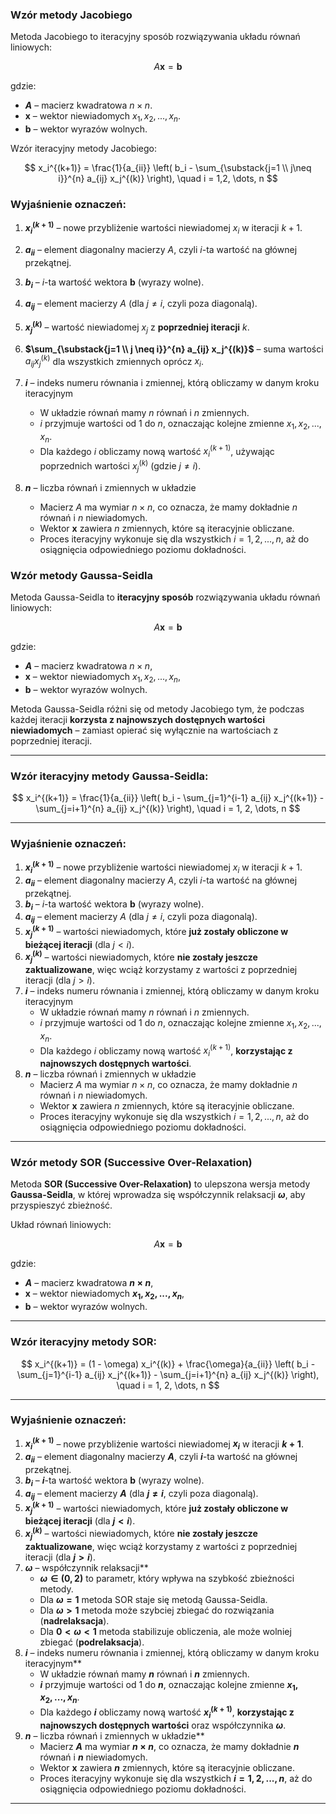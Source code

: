  
### **Wzór metody Jacobiego**
Metoda Jacobiego to iteracyjny sposób rozwiązywania układu równań liniowych:

$$
A \mathbf{x} = \mathbf{b}
$$

gdzie:
- **$A$** – macierz kwadratowa $n \times n$.
- **$\mathbf{x}$** – wektor niewiadomych $x_1, x_2, ..., x_n$.
- **$\mathbf{b}$** – wektor wyrazów wolnych.

Wzór iteracyjny metody Jacobiego:

$$
x_i^{(k+1)} = \frac{1}{a_{ii}} \left( b_i - \sum_{\substack{j=1 \\ j\neq i}}^{n} a_{ij} x_j^{(k)} \right), \quad i = 1,2, \dots, n
$$

### **Wyjaśnienie oznaczeń:**
1. **$x_i^{(k+1)}$** – nowe przybliżenie wartości niewiadomej $x_i$ w iteracji $k+1$.


2. **$a_{ii}$** – element diagonalny macierzy $A$, czyli $i$-ta wartość na głównej przekątnej.  
3. **$b_i$** – $i$-ta wartość wektora $\mathbf{b}$ (wyrazy wolne).  
4. **$a_{ij}$** – element macierzy $A$ (dla $j \neq i$, czyli poza diagonalą).  
5. **$x_j^{(k)}$** – wartość niewiadomej $x_j$ z **poprzedniej iteracji** $k$.  
6. **$\sum_{\substack{j=1 \\ j \neq i}}^{n} a_{ij} x_j^{(k)}$** – suma wartości $a_{ij} x_j^{(k)}$ dla wszystkich zmiennych oprócz $x_i$.  
7. **$i$** – indeks numeru równania i zmiennej, którą obliczamy w danym kroku iteracyjnym  
   - W układzie równań mamy $n$ równań i $n$ zmiennych.  
   - $i$ przyjmuje wartości od 1 do $n$, oznaczając kolejne zmienne $x_1, x_2, ..., x_n$.  
   - Dla każdego $i$ obliczamy nową wartość $x_i^{(k+1)}$, używając poprzednich wartości $x_j^{(k)}$ (gdzie $j \neq i$).  
8. **$n$** – liczba równań i zmiennych w układzie  
   - Macierz $A$ ma wymiar $n \times n$, co oznacza, że mamy dokładnie $n$ równań i $n$ niewiadomych.  
   - Wektor $\mathbf{x}$ zawiera $n$ zmiennych, które są iteracyjnie obliczane.  
   - Proces iteracyjny wykonuje się dla wszystkich $i = 1, 2, ..., n$, aż do osiągnięcia odpowiedniego poziomu dokładności.





### **Wzór metody Gaussa-Seidla**  
Metoda Gaussa-Seidla to **iteracyjny sposób** rozwiązywania układu równań liniowych:

$$
A \mathbf{x} = \mathbf{b}
$$

gdzie:
- **$A$** – macierz kwadratowa $n \times n$,
- **$\mathbf{x}$** – wektor niewiadomych $x_1, x_2, ..., x_n$,
- **$\mathbf{b}$** – wektor wyrazów wolnych.


Metoda Gaussa-Seidla różni się od metody Jacobiego tym, że podczas każdej iteracji **korzysta z najnowszych dostępnych wartości niewiadomych** – zamiast opierać się wyłącznie na wartościach z poprzedniej iteracji.

---

### **Wzór iteracyjny metody Gaussa-Seidla:**
$$
x_i^{(k+1)} = \frac{1}{a_{ii}} \left( b_i - \sum_{j=1}^{i-1} a_{ij} x_j^{(k+1)} - \sum_{j=i+1}^{n} a_{ij} x_j^{(k)} \right), \quad i = 1, 2, \dots, n
$$

---

 
### **Wyjaśnienie oznaczeń:**
1. **$x_i^{(k+1)}$** – nowe przybliżenie wartości niewiadomej $x_i$ w iteracji $k+1$.
2. **$a_{ii}$** – element diagonalny macierzy $A$, czyli $i$-ta wartość na głównej przekątnej.
3. **$b_i$** – $i$-ta wartość wektora $\mathbf{b}$ (wyrazy wolne).
4. **$a_{ij}$** – element macierzy $A$ (dla $j \neq i$, czyli poza diagonalą).
5. **$x_j^{(k+1)}$** – wartości niewiadomych, które **już zostały obliczone w bieżącej iteracji** (dla $j < i$).
6. **$x_j^{(k)}$** – wartości niewiadomych, które **nie zostały jeszcze zaktualizowane**, więc wciąż korzystamy z wartości z poprzedniej iteracji (dla $j > i$).
7. **$i$** – indeks numeru równania i zmiennej, którą obliczamy w danym kroku iteracyjnym
   - W układzie równań mamy $n$ równań i $n$ zmiennych.
   - $i$ przyjmuje wartości od 1 do $n$, oznaczając kolejne zmienne $x_1, x_2, ..., x_n$.
   - Dla każdego $i$ obliczamy nową wartość $x_i^{(k+1)}$, **korzystając z najnowszych dostępnych wartości**.
8. **$n$** – liczba równań i zmiennych w układzie
   - Macierz $A$ ma wymiar $n \times n$, co oznacza, że mamy dokładnie $n$ równań i $n$ niewiadomych.
   - Wektor $\mathbf{x}$ zawiera $n$ zmiennych, które są iteracyjnie obliczane.
   - Proces iteracyjny wykonuje się dla wszystkich $i = 1, 2, ..., n$, aż do osiągnięcia odpowiedniego poziomu dokładności.


---


### **Wzór metody SOR (Successive Over-Relaxation)**  
Metoda **SOR (Successive Over-Relaxation)** to ulepszona wersja metody **Gaussa-Seidla**, w której wprowadza się współczynnik relaksacji **$\omega$**, aby przyspieszyć zbieżność.

Układ równań liniowych:

$$
A \mathbf{x} = \mathbf{b}
$$

gdzie:
- **$A$** – macierz kwadratowa **$n \times n$**,
- **$\mathbf{x}$** – wektor niewiadomych **$x_1, x_2, ..., x_n$**,
- **$\mathbf{b}$** – wektor wyrazów wolnych.

---

### **Wzór iteracyjny metody SOR:**
$$
x_i^{(k+1)} = (1 - \omega) x_i^{(k)} + \frac{\omega}{a_{ii}} \left( b_i - \sum_{j=1}^{i-1} a_{ij} x_j^{(k+1)} - \sum_{j=i+1}^{n} a_{ij} x_j^{(k)} \right), \quad i = 1, 2, \dots, n
$$


---

### **Wyjaśnienie oznaczeń:**
1. **$x_i^{(k+1)}$** – nowe przybliżenie wartości niewiadomej **$x_i$** w iteracji **$k+1$**.
2. **$a_{ii}$** – element diagonalny macierzy **$A$**, czyli **$i$**-ta wartość na głównej przekątnej.
3. **$b_i$** – **$i$**-ta wartość wektora **$\mathbf{b}$** (wyrazy wolne).
4. **$a_{ij}$** – element macierzy **$A$** (dla **$j \neq i$**, czyli poza diagonalą).
5. **$x_j^{(k+1)}$** – wartości niewiadomych, które **już zostały obliczone w bieżącej iteracji** (dla **$j < i$**).
6. **$x_j^{(k)}$** – wartości niewiadomych, które **nie zostały jeszcze zaktualizowane**, więc wciąż korzystamy z wartości z poprzedniej iteracji (dla **$j > i$**).
7. **$\omega$** – współczynnik relaksacji**
   - **$\omega \in (0,2)$** to parametr, który wpływa na szybkość zbieżności metody.
   - Dla **$\omega = 1$** metoda SOR staje się metodą Gaussa-Seidla.
   - Dla **$\omega > 1$** metoda może szybciej zbiegać do rozwiązania (**nadrelaksacja**).
   - Dla **$0 < \omega < 1$** metoda stabilizuje obliczenia, ale może wolniej zbiegać (**podrelaksacja**).
8. **$i$** – indeks numeru równania i zmiennej, którą obliczamy w danym kroku iteracyjnym**
   - W układzie równań mamy **$n$** równań i **$n$** zmiennych.
   - **$i$** przyjmuje wartości od 1 do **$n$**, oznaczając kolejne zmienne **$x_1, x_2, ..., x_n$**.
   - Dla każdego **$i$** obliczamy nową wartość **$x_i^{(k+1)}$**, **korzystając z najnowszych dostępnych wartości** oraz współczynnika **$\omega$**.
9. **$n$** – liczba równań i zmiennych w układzie**
   - Macierz **$A$** ma wymiar **$n \times n$**, co oznacza, że mamy dokładnie **$n$** równań i **$n$** niewiadomych.
   - Wektor **$\mathbf{x}$** zawiera **$n$** zmiennych, które są iteracyjnie obliczane.
   - Proces iteracyjny wykonuje się dla wszystkich **$i = 1, 2, ..., n$**, aż do osiągnięcia odpowiedniego poziomu dokładności.

---
